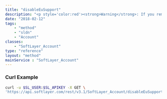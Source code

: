 ```yaml
---
title: "disableEuSupport"
description: "<p style='color:red'><strong>Warning</strong>: If you remove the EU Supported account flag, you are removing the restriction that limits Processing activities to EU personnel.</p> "
date: "2018-02-12"
tags:
    - "method"
    - "sldn"
    - "Account"
classes:
    - "SoftLayer_Account"
type: "reference"
layout: "method"
mainService : "SoftLayer_Account"
---
```


### Curl Example
```bash
curl -u $SL_USER:$SL_APIKEY -X GET \
'https://api.softlayer.com/rest/v3.1/SoftLayer_Account/disableEuSupport'
```
